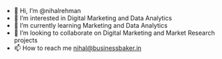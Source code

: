 - 👋 Hi, I’m @nihalrehman
- 👀 I’m interested in Digital Marketing and Data Analytics
- 🌱 I’m currently learning Marketing and Data Analytics
- 💞️ I’m looking to collaborate on Digital Marketing and Market Research projects
- 📫 How to reach me nihal@businessbaker.in

<!---
nihalrehman/nihalrehman is a ✨ special ✨ repository because its `README.md` (this file) appears on your GitHub profile.
You can click the Preview link to take a look at your changes.
--->

